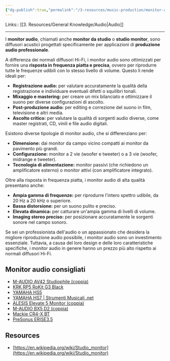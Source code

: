 ```yaml
---
{"dg-publish":true,"permalink":"/3-resources/music-production/monitor-audio/"}
---
```


Links:: [[3. Resources/General Knowledge/Audio\|Audio]]

---
I **monitor audio**, chiamati anche **monitor da studio** o **studio monitor**, sono diffusori acustici progettati specificamente per applicazioni di **produzione audio professionale**.

A differenza dei normali diffusori Hi-Fi, i monitor audio sono ottimizzati per fornire una **risposta in frequenza piatta e precisa**, ovvero per riprodurre tutte le frequenze udibili con lo stesso livello di volume. Questo li rende ideali per:

- **Registrazione audio:** per valutare accuratamente la qualità della registrazione e individuare eventuali difetti o squilibri tonali.
- **Mixaggio e mastering:** per creare un mix bilanciato e ottimizzare il suono per diverse configurazioni di ascolto.
- **Post-produzione audio:** per editing e correzione del suono in film, televisione e altri media.
- **Ascolto critico:** per valutare la qualità di sorgenti audio diverse, come master registrati, CD, vinili e file audio digitali.

Esistono diverse tipologie di monitor audio, che si differenziano per:

- **Dimensione:** dai monitor da campo vicino compatti ai monitor da pavimento più grandi.
- **Configurazione:** monitor a 2 vie (woofer e tweeter) o a 3 vie (woofer, midrange e tweeter).
- **Tecnologia di alimentazione:** monitor passivi (che richiedono un amplificatore esterno) o monitor attivi (con amplificatore integrato).

Oltre alla risposta in frequenza piatta, i monitor audio di alta qualità presentano anche:

- **Ampia gamma di frequenze:** per riprodurre l'intero spettro udibile, da 20 Hz a 20 kHz o superiore.
- **Bassa distorsione:** per un suono pulito e preciso.
- **Elevata dinamica:** per catturare un'ampia gamma di livelli di volume.
- **Imaging stereo preciso:** per posizionare accuratamente le sorgenti sonore nel campo sonoro.

Se sei un professionista dell'audio o un appassionato che desidera la migliore riproduzione audio possibile, i monitor audio sono un investimento essenziale. Tuttavia, a causa del loro design e delle loro caratteristiche specifiche, i monitor audio in genere hanno un prezzo più alto rispetto ai normali diffusori Hi-Fi.



## Monitor audio consigliati  

- [M-AUDIO AV42 Studiophile (coppia)](https://www.strumentimusicali.net/product_info.php/products_id/53133/m-audio-av42-studiophile-coppia.html)
- [KRK RP5 RoKit G3 Black](https://www.strumentimusicali.net/product_info.roducts_id/45765/krk-rp5-rokit-g3-black.html?gclid=Cj0KEQjw6O-9BRDjhYXH2bOb8Z4BEiQAWRdukwllV7mf3QEMwnaNPoxtjHM_9Nyl4RZKv4bDTucx2TsaAg1_8P8HAQ)
- [YAMAHA HS5](https://www.strumentimusicali.net/product_info.php/products_id/41229/yamaha-hs5.html?gclid=CjwKEAjw8OLGBRCklJalqKHzjQ0SJACP4BHr_z5iqqhxvq1Sgaob9u59wRWPrnbpGCA12wOqD2YXjBoCWhzw_wcB)
- [YAMAHA HS7 | Strumenti Musicali .net](https://www.strumentimusicali.net/product_info.php/products_id/41230/yamaha-hs7.html)
- [ALESIS Elevate 5 Monitor (coppia)](https://www.strumentimusicali.net/product_info.php/products_id/41532/alesis-elevate-5-monitor-coppia.html)
- [M-AUDIO BX5 D2 (coppia)](https://www.strumentimusicali.net/product_info.php/products_id/12213/m-audio-bx5-d2-coppia.html)
- [Mackie CR4-X BT](https://www.amazon.it/Mackie-Monitor-Multimediali-Woofer-Coppia/dp/B00NTVS99Q)
- [PreSonus ERISE3.5](https://www.amazon.it/PreSonus-riferimento-multimediale-professionale-sintonizzazione/dp/B075QVMBT9)


## Resources

- [https://en.wikipedia.org/wiki/Studio_monitor](https://en.wikipedia.org/wiki/Studio_monitor)






